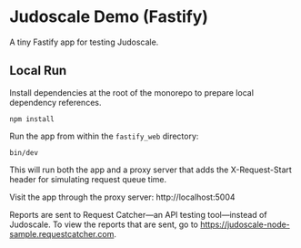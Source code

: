 # Judoscale Demo (Fastify)

A tiny Fastify app for testing Judoscale.

## Local Run

Install dependencies at the root of the monorepo to prepare local dependency references.

```shell
npm install
```

Run the app from within the `fastify_web` directory:

```shell
bin/dev
```

This will run both the app and a proxy server that adds the X-Request-Start header for simulating request queue time.

Visit the app through the proxy server: http://localhost:5004

Reports are sent to Request Catcher—an API testing tool—instead of Judoscale. To view the reports that are sent, go to https://judoscale-node-sample.requestcatcher.com.
